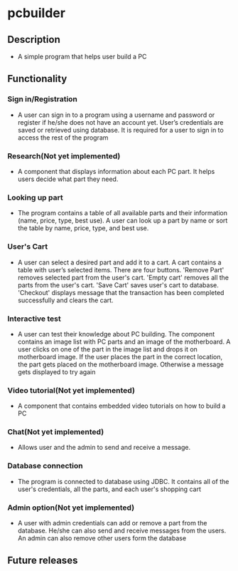 # pcbuilder

## Description
   - A simple program that helps user build a PC

## Functionality

### Sign in/Registration
   - A user can sign in to a program using a username and password or register if he/she does not have an account yet. User’s credentials are saved or retrieved using database. It is required for a user to sign in to access the rest of the program

### Research(Not yet implemented)
   - A component that displays information about each PC part. It helps users decide what part they need.  
### Looking up part
   - The program contains a table of all available parts and their information (name, price, type, best use). A user can look up a part by name or sort the table by name, price, type, and best use. 

### User's Cart
   - A user can select a desired part and add it to a cart. A cart contains a table with user’s selected items. There are four buttons. 'Remove Part' removes selected part from the user's cart. 'Empty cart' removes all the parts from the user's cart. 'Save Cart' saves user's cart to database. 'Checkout' displays message that the transaction has been completed successfully and clears the cart. 

### Interactive test
   - A user can test their knowledge about PC building. The component contains an image list with PC parts and an image of the motherboard. A user clicks on one of the part in the image list and drops it
on motherboard image. If the user places the part in the correct location, the part
gets placed on the motherboard image. Otherwise a message gets displayed to try again
   
### Video tutorial(Not yet implemented)
   - A component that contains embedded video tutorials on how to build a PC

### Chat(Not yet implemented)
   - Allows user and the admin to send and receive a message. 

### Database connection
   - The program is connected to database using JDBC. It contains all of the user's credentials, all the parts, and each user's shopping cart

### Admin option(Not yet implemented)
   - A user with admin credentials can add or remove a part from the database. He/she can also send and receive messages from the users. An admin can also remove other users form the database 

## Future releases

